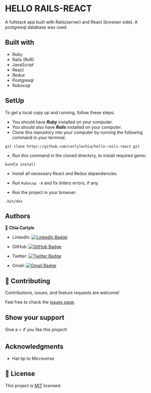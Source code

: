 # HELLO RAILS-REACT

A fullstack app built with Rails(server) and React (browser side). A postgresql database was used.

## Built with
- Ruby
- Rails (RoR)
- JavaScript
- React
- Redux
- Postgresql
- Rubocop

## SetUp
To get a local copy up and running, follow these steps:

* You should have ***Ruby*** installed on your computer.
* You should also have ***Rails*** installed on your computer.
* Clone this repository into your computer by running the following command in your terminal:
```
git clone https://github.com/carlylechia/hello-rails-react.git
```
* Run this command in the cloned directory, to install required gems: 
```
bundle install
```
* Install all necessary React and Redux dependencies.
- Run `Rubocop -A` and fix linters errors, if any.
* Run the project in your browser:
```
.bin/dev
```

## Authors

👤 **Chia Carlyle**
- LinkedIn: [![LinkedIn Badge](https://img.shields.io/badge/-chiacarlyle-black?logo=LinkedIn&logoColor=0A66C2&style=plastic)](https://linkedin.com/in/chia-carlyle)

- GitHub: [![GitHub Badge](https://img.shields.io/badge/-carlylechia-black?logo=GitHub&logoColor=18171&style=plastic)](https://github.com/carlylechia)

- Twitter: [![Twitter Badge](https://img.shields.io/badge/-chiacarlyle-black?logo=Twitter&logoColor=1DA1F2&style=plastic)](https://twitter.com/chiacarlyle)

- Gmail: [![Gmail Badge](https://img.shields.io/badge/-chiacarlyle-black?logo=Gmail&logoColor=EA4335&style=plastic)](mailto:chiacarlyle@gmail.com)


## 🤝 Contributing

Contributions, issues, and feature requests are welcome!

Feel free to check the [issues page](../../issues/).

## Show your support

Give a ⭐️ if you like this project!

## Acknowledgments

- Hat tip to Microverse

## 📝 License

This project is [MIT](./MIT.md) licensed.